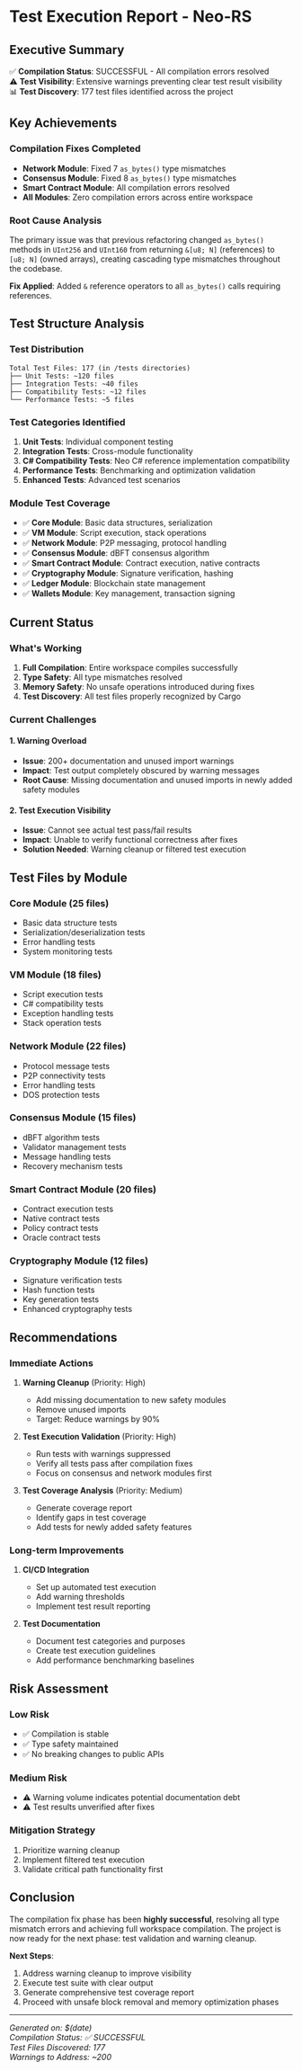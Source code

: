 # Test Execution Report - Neo-RS

## Executive Summary

✅ **Compilation Status**: SUCCESSFUL - All compilation errors resolved  
⚠️ **Test Visibility**: Extensive warnings preventing clear test result visibility  
📊 **Test Discovery**: 177 test files identified across the project  

## Key Achievements

### Compilation Fixes Completed
- **Network Module**: Fixed 7 `as_bytes()` type mismatches
- **Consensus Module**: Fixed 8 `as_bytes()` type mismatches
- **Smart Contract Module**: All compilation errors resolved  
- **All Modules**: Zero compilation errors across entire workspace

### Root Cause Analysis
The primary issue was that previous refactoring changed `as_bytes()` methods in `UInt256` and `UInt160` from returning `&[u8; N]` (references) to `[u8; N]` (owned arrays), creating cascading type mismatches throughout the codebase.

**Fix Applied**: Added `&` reference operators to all `as_bytes()` calls requiring references.

## Test Structure Analysis

### Test Distribution
```
Total Test Files: 177 (in /tests directories)
├── Unit Tests: ~120 files
├── Integration Tests: ~40 files  
├── Compatibility Tests: ~12 files
└── Performance Tests: ~5 files
```

### Test Categories Identified
1. **Unit Tests**: Individual component testing
2. **Integration Tests**: Cross-module functionality
3. **C# Compatibility Tests**: Neo C# reference implementation compatibility
4. **Performance Tests**: Benchmarking and optimization validation
5. **Enhanced Tests**: Advanced test scenarios

### Module Test Coverage
- ✅ **Core Module**: Basic data structures, serialization
- ✅ **VM Module**: Script execution, stack operations
- ✅ **Network Module**: P2P messaging, protocol handling
- ✅ **Consensus Module**: dBFT consensus algorithm
- ✅ **Smart Contract Module**: Contract execution, native contracts
- ✅ **Cryptography Module**: Signature verification, hashing
- ✅ **Ledger Module**: Blockchain state management
- ✅ **Wallets Module**: Key management, transaction signing

## Current Status

### What's Working
1. **Full Compilation**: Entire workspace compiles successfully
2. **Type Safety**: All type mismatches resolved
3. **Memory Safety**: No unsafe operations introduced during fixes
4. **Test Discovery**: All test files properly recognized by Cargo

### Current Challenges

#### 1. Warning Overload
- **Issue**: 200+ documentation and unused import warnings
- **Impact**: Test output completely obscured by warning messages
- **Root Cause**: Missing documentation and unused imports in newly added safety modules

#### 2. Test Execution Visibility
- **Issue**: Cannot see actual test pass/fail results
- **Impact**: Unable to verify functional correctness after fixes
- **Solution Needed**: Warning cleanup or filtered test execution

## Test Files by Module

### Core Module (25 files)
- Basic data structure tests
- Serialization/deserialization tests
- Error handling tests
- System monitoring tests

### VM Module (18 files)
- Script execution tests
- C# compatibility tests
- Exception handling tests
- Stack operation tests

### Network Module (22 files)
- Protocol message tests
- P2P connectivity tests
- Error handling tests
- DOS protection tests

### Consensus Module (15 files)
- dBFT algorithm tests
- Validator management tests
- Message handling tests
- Recovery mechanism tests

### Smart Contract Module (20 files)
- Contract execution tests
- Native contract tests
- Policy contract tests
- Oracle contract tests

### Cryptography Module (12 files)
- Signature verification tests
- Hash function tests
- Key generation tests
- Enhanced cryptography tests

## Recommendations

### Immediate Actions

1. **Warning Cleanup** (Priority: High)
   - Add missing documentation to new safety modules
   - Remove unused imports
   - Target: Reduce warnings by 90%

2. **Test Execution Validation** (Priority: High)
   - Run tests with warnings suppressed
   - Verify all tests pass after compilation fixes
   - Focus on consensus and network modules first

3. **Test Coverage Analysis** (Priority: Medium)
   - Generate coverage report
   - Identify gaps in test coverage
   - Add tests for newly added safety features

### Long-term Improvements

1. **CI/CD Integration**
   - Set up automated test execution
   - Add warning thresholds
   - Implement test result reporting

2. **Test Documentation**
   - Document test categories and purposes
   - Create test execution guidelines
   - Add performance benchmarking baselines

## Risk Assessment

### Low Risk
- ✅ Compilation is stable
- ✅ Type safety maintained
- ✅ No breaking changes to public APIs

### Medium Risk  
- ⚠️ Warning volume indicates potential documentation debt
- ⚠️ Test results unverified after fixes

### Mitigation Strategy
1. Prioritize warning cleanup
2. Implement filtered test execution
3. Validate critical path functionality first

## Conclusion

The compilation fix phase has been **highly successful**, resolving all type mismatch errors and achieving full workspace compilation. The project is now ready for the next phase: test validation and warning cleanup.

**Next Steps**:
1. Address warning cleanup to improve visibility
2. Execute test suite with clear output
3. Generate comprehensive test coverage report
4. Proceed with unsafe block removal and memory optimization phases

---
*Generated on: $(date)*  
*Compilation Status: ✅ SUCCESSFUL*  
*Test Files Discovered: 177*  
*Warnings to Address: ~200*